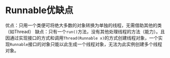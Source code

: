 # Runnable优缺点
优点：只用一个类便可将绝大多数的对象转换为单独的线程，无需借助其他的类（如Thread）
缺点：只有一个`run()`方法，没有其他处理线程的方法（能力）。且因通过实现接口的方式和调用`Thread(Runnable x)`的方式创建线程对象，一个实现`Runnable`接口的对象只能以此生成一个线程对象，无法为此实例创建多个线程对象。 